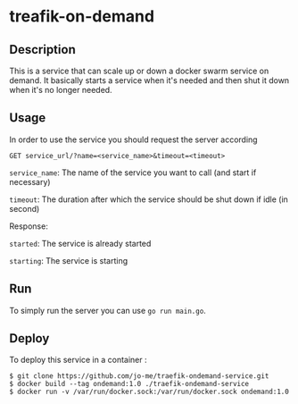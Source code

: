 # treafik-on-demand

## Description

This is a service that can scale up or down a docker swarm service on demand.
It basically starts a service when it's needed and then shut it down when it's no longer needed.

## Usage

In order to use the service you should request the server according 
```
GET service_url/?name=<service_name>&timeout=<timeout>
```

`service_name`: The name of the service you want to call (and start if necessary)

`timeout`: The duration after which the service should be shut down if idle (in second)

Response:

`started`: The service is already started

`starting`: The service is starting


## Run 

To simply run the server you can use `go run main.go`.

## Deploy

To deploy this service in a container :

```
$ git clone https://github.com/jo-me/traefik-ondemand-service.git
$ docker build --tag ondemand:1.0 ./traefik-ondemand-service
$ docker run -v /var/run/docker.sock:/var/run/docker.sock ondemand:1.0
```
